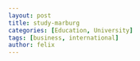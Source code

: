 ```yaml
---
layout: post
title: study-marburg
categories: [Education, University]
tags: [business, international]
author: felix
---
```


